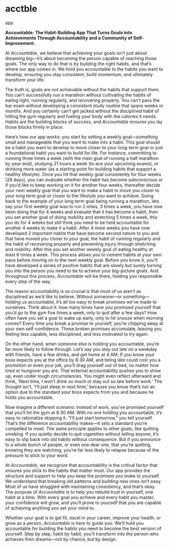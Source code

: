 # acctble
app

**Accountable: The Habit-Building App That Turns Goals into Achievements Through Accountability and a Community of Self-Improvement.**

At *Accountable*, we believe that achieving your goals isn’t just about dreaming big—it’s about becoming the person capable of reaching those goals. The only way to do that is by building the right habits, and that’s where our app comes in. We hold you accountable to the habits you want to develop, ensuring you stay consistent, build momentum, and ultimately transform your life.

The truth is, goals are not achievable without the habits that support them. You can’t successfully run a marathon without cultivating the habits of eating right, running regularly, and recovering properly. You can’t pass the bar exam without developing a consistent study routine that spans weeks or months. And you certainly can’t get jacked without the disciplined habit of hitting the gym regularly and fueling your body with the calories it needs. Habits are the building blocks of success, and *Accountable* ensures you lay those blocks firmly in place.

Here’s how our app works: you start by setting a weekly goal—something small and manageable that you want to make into a habit. This goal should be a habit you want to develop to move closer to your long-term goal or just a foundational habit you want to build for life. For instance, committing to running three times a week (with the main goal of running a half marathon by year-end), studying 21 hours a week (to ace your upcoming exams), or drinking more water (as a starting point for building habits that support a healthy lifestyle). Once you hit that weekly goal consistently for four weeks (28 days), you can evaluate whether the habit has become subconscious or if you’d like to keep working on it for another four weeks, thereafter decide your next weekly goal that you want to make a habit to move you closer to your long term goal or closer to the lifestyle you want to achieve. Going back to the example of your long term goal being running a marathon, lets say your first weekly goal was to run 2 miles, 3 times a week, you have now been doing that for 4 weeks and evaluate that it has become a habit, then you set another goal of doing mobility and stretching 5 times a week, this you do for 4 weeks but still think you need to be held accountable for another 4 weeks to make it a habit. After 4 more weeks you have now developed 2 important habits that have become second nature to you and that have moved you closer to your goal, the habit of running regularly and the habit of recovering properly and preventing injury through stretching and mobility. After this you set another weekly goal of eating healthy at least 6 times a week. This process allows you to cement habits at your own pace before moving on to the next weekly goal. Before you know it, you’ll have developed a series of positive habits that are slowly but surely turning you into the person you need to be to achieve your big-picture goals. And throughout this process, *Accountable* will be there, holding you responsible every step of the way.

The reason accountability is so crucial is that most of us aren’t as disciplined as we’d like to believe. Without someone—or something—holding us accountable, it’s all too easy to break promises we’ve made to ourselves. Think about it: how many times have you promised yourself that you’d go to the gym five times a week, only to quit after a few days? How often have you set a goal to wake up early, only to hit snooze when morning comes? Every time you break a promise to yourself, you’re chipping away at your own self-confidence. These broken promises accumulate, leaving you feeling less capable, less disciplined, and less motivated to try again.

On the other hand, when someone else is holding you accountable, you’re far more likely to follow through. Let’s say you stay out late on a weekday with friends, have a few drinks, and get home at 4 AM. If you know your boss expects you at the office by 8:30 AM, and being late could cost you a promotion or even your job, you’ll drag yourself out of bed, no matter how tired or hungover you are. That external accountability pushes you to show up, even under tough circumstances. You might even reflect afterward and think, 'Next time, I won’t drink so much or stay out so late before work.' The thought isn’t, 'I’ll just sleep in next time,' because you know that’s not an option due to the standard your boss expects from you and because he holds you accountable.

Now imagine a different scenario: instead of work, you’ve promised yourself that you’ll hit the gym at 8:30 AM. With no one holding you accountable, it’s easy to rationalize skipping it. “I’ll just start tomorrow,” you tell yourself. That’s the difference accountability makes—it sets a standard you’re compelled to meet. The same principle applies to other goals, like quitting smoking. If you quietly decide to quit cigarettes without telling anyone, it’s easy to slip back into old habits without consequence. But if you announce to a whole bunch of people, or even one dear one,  that you’re quitting, knowing they are watching, you’re far less likely to relapse because of the pressure to stick to your word.

At *Accountable*, we recognize that accountability is the critical factor that ensures you stick to the habits that matter most. Our app provides the structure and support to help you keep the promises you make to yourself.  We understand that breaking old patterns and building new ones isn’t easy. Most of us have struggled with maintaining consistency, and that’s okay. The purpose of *Accountable* is to help you rebuild trust in yourself, one habit at a time. With every goal you achieve and every habit you master, your confidence will grow, and you’ll prove to yourself that you are capable of achieving anything you set your mind to.

Whether your goal is to get fit, excel in your career, improve your health, or grow as a person, *Accountable* is here to guide you. We’ll hold you accountable for building the habits you need to become the best version of yourself. Step by step, habit by habit, you’ll transform into the person who achieves their dreams—not by chance, but by design.